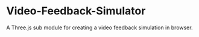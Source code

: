 # Video-Feedback-Simulator
A Three.js sub module for creating a video feedback simulation in browser.
